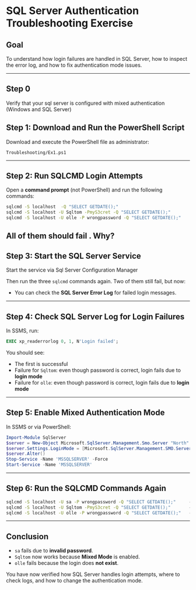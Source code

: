 # SQL Server Authentication Troubleshooting Exercise

## Goal

To understand how login failures are handled in SQL Server, how to inspect the error log, and how to fix authentication mode issues.

---

## Step 0

Verify that your sql server is configured with mixed authentication (Windows and SQL Server)

## Step 1: Download and Run the PowerShell Script

Download and execute the PowerShell file as administrator:

```
Troubleshooting/Ex1.ps1
```



---

## Step 2: Run SQLCMD Login Attempts

Open a **command prompt** (not PowerShell) and run the following commands:

```cmd
sqlcmd -S localhost  -Q "SELECT GETDATE();"
sqlcmd -S localhost -U Sqltom -PmyS3cret -Q "SELECT GETDATE();"
sqlcmd -S localhost -U olle -P wrongpassword -Q "SELECT GETDATE();"

```

All of them should **fail** . Why?
---





## Step 3: Start the SQL Server Service

Start the service via Sql Server Configuration Manager

Then run the three `sqlcmd` commands again. Two of them still fail, but now:

* You can check the **SQL Server Error Log** for failed login messages.

---

## Step 4: Check SQL Server Log for Login Failures

In SSMS, run:

```sql
EXEC xp_readerrorlog 0, 1, N'Login failed';
```

You should see:

* The first is successful
* Failure for `Sqltom`: even though password is correct, login fails due to **login mode**
* Failure for `olle`: even though password is correct, login fails due to **login mode**
---

## Step 5: Enable Mixed Authentication Mode

In SSMS or via PowerShell:

```powershell
Import-Module SqlServer
$server = New-Object Microsoft.SqlServer.Management.Smo.Server "North"
$server.Settings.LoginMode = [Microsoft.SqlServer.Management.SMO.ServerLoginMode]::Mixed
$server.Alter()
Stop-Service -Name 'MSSQLSERVER' -Force
Start-Service -Name 'MSSQLSERVER'
```

---

## Step 6: Run the SQLCMD Commands Again

```cmd
sqlcmd -S localhost -U sa -P wrongpassword -Q "SELECT GETDATE();"     -- still fails
sqlcmd -S localhost -U Sqltom -PmyS3cret -Q "SELECT GETDATE();"       -- should now succeed
sqlcmd -S localhost -U olle -P wrongpassword -Q "SELECT GETDATE();"   -- still fails

```

---

## Conclusion

* `sa` fails due to **invalid password**.
* `Sqltom` now works because **Mixed Mode** is enabled.
* `olle` fails because the login does **not exist**.

You have now verified how SQL Server handles login attempts, where to check logs, and how to change the authentication mode.

